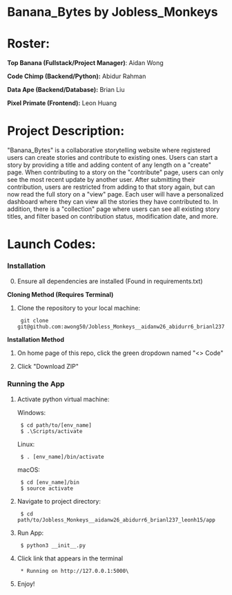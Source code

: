# Banana_Bytes by Jobless_Monkeys
# Roster:
**Top Banana (Fullstack/Project Manager)**: Aidan Wong 

**Code Chimp (Backend/Python):** Abidur Rahman

**Data Ape (Backend/Database):** Brian Liu

**Pixel Primate (Frontend):** Leon Huang

# Project Description:

"Banana_Bytes" is a collaborative storytelling website where registered users can create stories and contribute to existing ones. Users can start a story by providing a title and adding content of any length on a "create" page. When contributing to a story on the "contribute" page, users can only see the most recent update by another user. After submitting their contribution, users are restricted from adding to that story again, but can now read the full story on a "view" page. Each user will have a personalized dashboard where they can view all the stories they have contributed to. In addition, there is a "collection" page where users can see all existing story titles, and filter based on contribution status, modification date, and more.

# Launch Codes:

### Installation

0. Ensure all dependencies are installed (Found in requirements.txt)

**Cloning Method (Requires Terminal)**
1. Clone the repository to your local machine: 

        git clone git@github.com:awong50/Jobless_Monkeys__aidanw26_abidurr6_brianl237_leonh15.git


**Installation Method**
1. On home page of this repo, click the green dropdown named "<> Code"

2. Click "Download ZIP"

### Running the App
1. Activate python virtual machine:

    Windows: 
        
        $ cd path/to/[env_name]
        $ .\Scripts/activate

    Linux:

        $ . [env_name]/bin/activate

    macOS: 

        $ cd [env_name]/bin
        $ source activate

2. Navigate to project directory:

        $ cd path/to/Jobless_Monkeys__aidanw26_abidurr6_brianl237_leonh15/app
    
3. Run App:

        $ python3 __init__.py
    
4. Click link that appears in the terminal

        * Running on http://127.0.0.1:5000\

5. Enjoy!